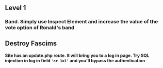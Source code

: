 ## Level 1
### Band. Simply use Inspect Element and increase the value of the vote option of Ronald's band 

## Destroy Fascims
#### Site has an update.php route. It will bring you to a log in page. Try SQL injection in log in field `'or 1=1'` and you'll bypass the authentication
